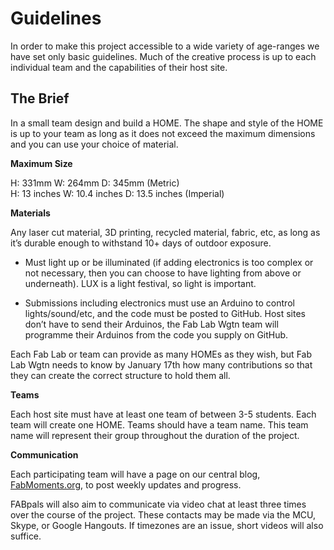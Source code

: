 # Guidelines


In order to make this project accessible to a wide variety of age-ranges we have set only basic guidelines.  Much of the creative process is up to each individual team and the capabilities of their host site.

## The Brief 
In a small team design and build a HOME. The shape and style of the HOME is up to your team as long as it does not exceed the maximum dimensions and you can use your choice of material.

**Maximum Size**

H: 331mm  W: 264mm  D: 345mm (Metric) <br>
H: 13 inches  W: 10.4 inches  D: 13.5 inches (Imperial)

**Materials**

Any laser cut material, 3D printing, recycled material, fabric, etc, as long as it’s durable enough to withstand 10+ days of outdoor exposure.

* Must light up or be illuminated (if adding electronics is too complex or not necessary, then you can choose to have lighting from above or underneath). LUX is a light festival, so light is important.

* Submissions including electronics must use an Arduino to control lights/sound/etc, and the code must be posted to GitHub. Host sites don’t have to send their Arduinos, the Fab Lab Wgtn team will programme their Arduinos from the code you supply on GitHub.


Each Fab Lab or team can provide as many HOMEs as they wish, but Fab Lab Wgtn needs to know by January 17th how many contributions so that they can create the correct structure to hold them all.

**Teams**

Each host site must have at least one team of between 3-5 students.  Each team will create one HOME.  Teams should have a team name. This team name will represent their group throughout the duration of the project.

**Communication**

Each participating team will have a page on our central blog, [FabMoments.org](http://www.fabmoments.org), to post weekly updates and progress. 

FABpals will also aim to communicate via video chat at least three times over the course of the project. These contacts may be made via the MCU, Skype, or Google Hangouts. If timezones are an issue, short videos will also suffice.